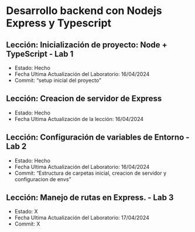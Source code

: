 # Desarrollo backend con Nodejs Express y Typescript



## Lección: Inicialización de proyecto: Node + TypeScript - Lab 1
- Estado: Hecho
- Fecha Ultima Actualización del Laboratorio: 16/04/2024
- Commit:  “setup inicial del proyecto”

## Lección: Creacion de servidor de Express
- Estado: Hecho
- Fecha Ultima Actualización de la lección: 16/04/2024

## Lección: Configuración de variables de Entorno - Lab 2
- Estado: Hecho
- Fecha Ultima Actualización del Laboratorio: 16/04/2024
- Commit:  “Estructura de carpetas inicial, creacion de servidor y configuracion de envs”

## Lección: Manejo de rutas en Express. - Lab 3
- Estado: X
- Fecha Ultima Actualización del Laboratorio: 17/04/2024
- Commit:  X


